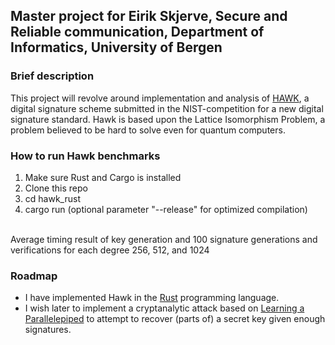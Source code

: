 Master project for Eirik Skjerve, Secure and Reliable communication, Department of Informatics, University of Bergen
---
### Brief description
This project will revolve around implementation and analysis of [HAWK](https://hawk-sign.info/), a digital signature scheme submitted in the NIST-competition for a new digital signature standard.
Hawk is based upon the Lattice Isomorphism Problem, a problem believed to be hard to solve even for quantum computers.

### How to run Hawk benchmarks
1. Make sure Rust and Cargo is installed
2. Clone this repo
3. cd hawk_rust
4. cargo run (optional parameter "--release" for optimized compilation)
<br/>
Average timing result of key generation and 100 signature generations and verifications for 
each degree 256, 512, and 1024

### Roadmap
- I have implemented Hawk in the [Rust](https://www.rust-lang.org/) programming language.
- I wish later to implement a cryptanalytic attack based on [Learning a Parallelepiped](https://cims.nyu.edu/~regev/papers/gghattack.pdf) to attempt to recover (parts of) a secret key given enough signatures.
